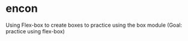 # encon
Using Flex-box to create boxes to practice using the box module (Goal: practice using flex-box)  
